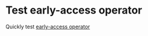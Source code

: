 # Test early-access operator

Quickly test [early-access operator](https://github.com/confluentinc/operator-earlyaccess)
